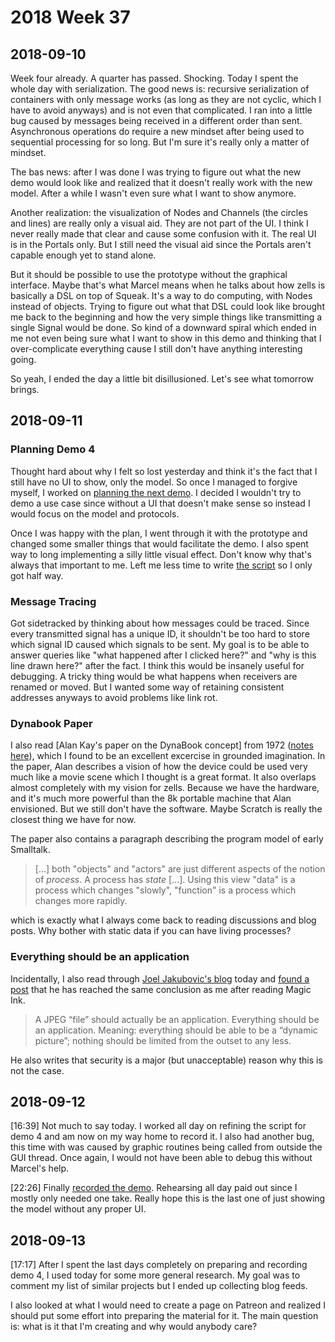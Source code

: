 # 2018 Week 37

## 2018-09-10

Week four already. A quarter has passed. Shocking. Today I spent the whole day with serialization. The good news is: recursive serialization of containers with only message works (as long as they are not cyclic, which I have to avoid anyways) and is not even that complicated. I ran into a little bug caused by messages being received in a different order than sent. Asynchronous operations do require a new mindset after being used to sequential processing for so long. But I'm sure it's really only a matter of mindset.

The bas news: after I was done I was trying to figure out what the new demo would look like and realized that it doesn't really work with the new model. After a while I wasn't even sure what I want to show anymore.

Another realization: the visualization of Nodes and Channels (the circles and lines) are really only a visual aid. They are not part of the UI. I think I never really made that clear and cause some confusion with it. The real UI is in the Portals only. But I still need the visual aid since the Portals aren't capable enough yet to stand alone.

But it should be possible to use the prototype without the graphical interface. Maybe that's what Marcel means when he talks about how zells is basically a DSL on top of Squeak. It's a way to do computing, with Nodes instead of objects. Trying to figure out what that DSL could look like brought me back to the beginning and how the very simple things like transmitting a single Signal would be done. So kind of a downward spiral which ended in me not even being sure what I want to show in this demo and thinking that I over-complicate everything cause I still don't have anything interesting going.

So yeah, I ended the day a little bit disillusioned. Let's see what tomorrow brings.


## 2018-09-11

### Planning Demo 4

Thought hard about why I felt so lost yesterday and think it's the fact that I still have no UI to show, only the model. So once I managed to forgive myself, I worked on [planning the next demo][notes misc 5]. I decided I wouldn't try to demo a use case since without a UI that doesn't make sense so instead I would focus on the model and protocols.

Once I was happy with the plan, I went through it with the prototype and changed some smaller things that would facilitate the demo. I also spent way to long implementing a silly little visual effect. Don't know why that's always that important to me. Left me less time to write [the script][script demo 4] so I only got half way.

[notes misc 5]: https://github.com/zells/project/blob/master/notes/2018Q3%20misc_page005.svg 
[script demo 4]: https://github.com/zells/eight/blob/master/use_cases/send_message/v3_script.txt

### Message Tracing

Got sidetracked by thinking about how messages could be traced. Since every transmitted signal has a unique ID, it shouldn't be too hard to store which signal ID caused which signals to be sent. My goal is to be able to answer queries like "what happened after I clicked here?" and "why is this line drawn here?" after the fact. I think this would be insanely useful for debugging. A tricky thing would be what happens when receivers are renamed or moved. But I wanted some way of retaining consistent addresses anyways to avoid problems like link rot.

### Dynabook Paper

I also read [Alan Kay's paper on the DynaBook concept] from 1972 ([notes here][notes dynabook paper]), which I found to be an excellent excercise in grounded imagination. In the paper, Alan describes a vision of how the device could be used very much like a movie scene which I thought is a great format. It also overlaps almost completely with my vision for zells. Because we have the hardware, and it's much more powerful than the 8k portable machine that Alan envisioned. But we still don't have the software. Maybe Scratch is really the closest thing we have for now.

The paper also contains a paragraph describing the program model of early Smalltalk.

> [...] both "objects" and "actors" are just different aspects of the notion of *process*. A process has *state* [...]. Using this view "data" is a process which changes "slowly", "function" is a process which changes more rapidly.

which is exactly what I always come back to reading discussions and blog posts. Why bother with static data if you can have living processes?

### Everything should be an application

Incidentally, I also read through [Joel Jakubovic's blog][joel blog] today and [found a post][joel polling head state] that he has reached the same conclusion as me after reading Magic Ink.

> A JPEG “file” should actually be an application. Everything should be an application. Meaning: everything should be able to be a “dynamic picture”; nothing should be limited from the outset to any less.

He also writes that security is a major (but unacceptable) reason why this is not the case.

[notes dynabook paper]: https://rawgit.com/zells/project/master/notes/20180911%20Kay%20Dynabook.html
[dynabook paper]: https://www.mprove.de/diplom/gui/Kay72a.pdf
[joel blog]: https://programmingmadecomplicated.wordpress.com/
[joel polling head state]: https://programmingmadecomplicated.wordpress.com/2018/08/23/polling-the-state-of-my-head-on-this-date/


## 2018-09-12

[16:39] Not much to say today. I worked all day on refining the script for demo 4 and am now on my way home to record it. I also had another bug, this time with was caused by graphic routines being called from outside the GUI thread. Once again, I  would not have been able to debug this without Marcel's help.

[22:26] Finally [recorded the demo][video demo 4]. Rehearsing all day paid out since I mostly only needed one take. Really hope this is the last one of just showing the model without any proper UI.

[video demo 4]: https://www.youtube.com/watch?v=vcFe9E5_P44&index=4&list=PLwia5ezffHz7GLSDx27yxHn4ueIct4j9u

## 2018-09-13

[17:17] After I spent the last days completely on preparing and recording demo 4, I used today for some more general research. My goal was to comment my list of similar projects but I ended up collecting blog feeds.

I also looked at what I would need to create a page on Patreon and realized I should put some effort into preparing the material for it. The main question is: what is it that I'm creating and why would anybody care?
